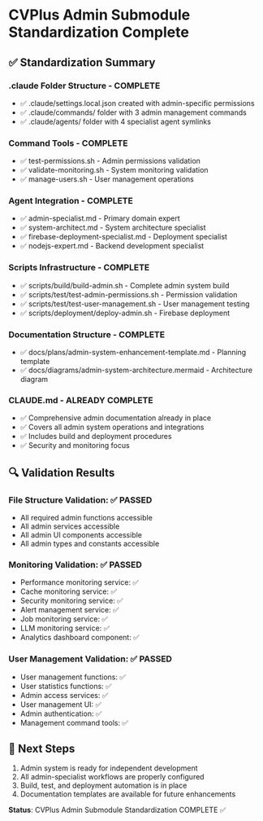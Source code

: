 # CVPlus Admin Submodule Standardization Complete

## ✅ Standardization Summary

### .claude Folder Structure - COMPLETE
- ✅ .claude/settings.local.json created with admin-specific permissions
- ✅ .claude/commands/ folder with 3 admin management commands
- ✅ .claude/agents/ folder with 4 specialist agent symlinks

### Command Tools - COMPLETE  
- ✅ test-permissions.sh - Admin permissions validation
- ✅ validate-monitoring.sh - System monitoring validation
- ✅ manage-users.sh - User management operations

### Agent Integration - COMPLETE
- ✅ admin-specialist.md - Primary domain expert
- ✅ system-architect.md - System architecture specialist
- ✅ firebase-deployment-specialist.md - Deployment specialist
- ✅ nodejs-expert.md - Backend development specialist

### Scripts Infrastructure - COMPLETE
- ✅ scripts/build/build-admin.sh - Complete admin system build
- ✅ scripts/test/test-admin-permissions.sh - Permission validation
- ✅ scripts/test/test-user-management.sh - User management testing
- ✅ scripts/deployment/deploy-admin.sh - Firebase deployment

### Documentation Structure - COMPLETE
- ✅ docs/plans/admin-system-enhancement-template.md - Planning template
- ✅ docs/diagrams/admin-system-architecture.mermaid - Architecture diagram

### CLAUDE.md - ALREADY COMPLETE
- ✅ Comprehensive admin documentation already in place
- ✅ Covers all admin system operations and integrations
- ✅ Includes build and deployment procedures
- ✅ Security and monitoring focus

## 🔍 Validation Results

### File Structure Validation: ✅ PASSED
- All required admin functions accessible
- All admin services accessible  
- All admin UI components accessible
- All admin types and constants accessible

### Monitoring Validation: ✅ PASSED
- Performance monitoring service: ✅
- Cache monitoring service: ✅  
- Security monitoring service: ✅
- Alert management service: ✅
- Job monitoring service: ✅
- LLM monitoring service: ✅
- Analytics dashboard component: ✅

### User Management Validation: ✅ PASSED
- User management functions: ✅
- User statistics functions: ✅
- Admin access services: ✅
- User management UI: ✅
- Admin authentication: ✅
- Management command tools: ✅

## 🚀 Next Steps
1. Admin system is ready for independent development
2. All admin-specialist workflows are properly configured
3. Build, test, and deployment automation is in place
4. Documentation templates are available for future enhancements

**Status**: CVPlus Admin Submodule Standardization COMPLETE ✅

